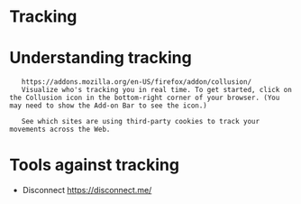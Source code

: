 Tracking
========


# Understanding tracking

       https://addons.mozilla.org/en-US/firefox/addon/collusion/
       Visualize who's tracking you in real time. To get started, click on the Collusion icon in the bottom-right corner of your browser. (You may need to show the Add-on Bar to see the icon.)

       See which sites are using third-party cookies to track your movements across the Web. 

# Tools against tracking

* Disconnect
  https://disconnect.me/  


